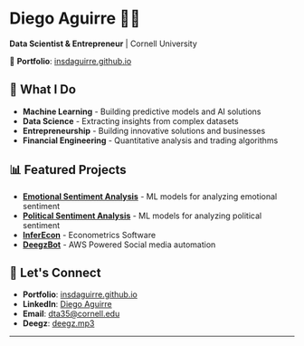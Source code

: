 # Diego Aguirre 👨‍💻

**Data Scientist & Entrepreneur** | Cornell University

🔗 **Portfolio**: [insdaguirre.github.io](https://insdaguirre.github.io)

## 🚀 What I Do

- **Machine Learning** - Building predictive models and AI solutions
- **Data Science** - Extracting insights from complex datasets
- **Entrepreneurship** - Building innovative solutions and businesses
- **Financial Engineering** - Quantitative analysis and trading algorithms 

## 📊 Featured Projects

- **[Emotional Sentiment Analysis](https://github.com/insdaguirre/Emotional_Sentiment_Analysis)** - ML models for analyzing emotional sentiment
- **[Political Sentiment Analysis](https://github.com/insdaguirre/Stock_Hub)** - ML models for analyzing political sentiment 
- **[InferEcon](https://github.com/insdaguirre/InferEcon)** - Econometrics Software
- **[DeegzBot](https://github.com/insdaguirre/AWS_Instagram_Bot)** - AWS Powered Social media automation

## 🤝 Let's Connect

- **Portfolio**: [insdaguirre.github.io](https://insdaguirre.github.io)
- **LinkedIn**: [Diego Aguirre](https://linkedin.com/in/diego-aguirre-110729219)
- **Email**: dta35@cornell.edu
- **Deegz**: [deegz.mp3](https://www.instagram.com/deegz.mp3/)

---
